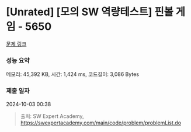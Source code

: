 # [Unrated] [모의 SW 역량테스트] 핀볼 게임 - 5650 

[문제 링크](https://swexpertacademy.com/main/code/problem/problemDetail.do?contestProbId=AWXRF8s6ezEDFAUo) 

### 성능 요약

메모리: 45,392 KB, 시간: 1,424 ms, 코드길이: 3,086 Bytes

### 제출 일자

2024-10-03 00:38



> 출처: SW Expert Academy, https://swexpertacademy.com/main/code/problem/problemList.do